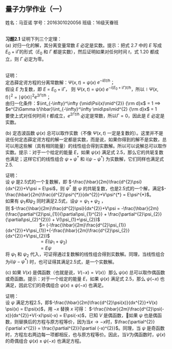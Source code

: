 ## 量子力学作业（一）

姓名：马亚诺 学号：2016301020056 班级：16级天眷班

<br> **习题2.1** 证明下列三个定理：<br/>
(a) 对归一化的解，其分离变量常数 $E$ 必定是实数。提示：把式 2.7 中的 $E$ 写成 $E_0+\mathrm{i}\Gamma$的形式（$E_0$ 和 $\Gamma$ 都是实数），然后证明如果对任何时间 $t$，式 1.20 都成立，则 $\Gamma$ 必定为零。

<br>证明：<br/>
定态薛定谔方程的分离常数解：$\Psi(x,t)$ = $\psi(x)$ $e^{-iEt/\hbar}$；
<br/>假设 $E$ 为复数，即 $E$ = $E_0+\mathrm{i}\Gamma$， 则 $\Psi(x,t)$ = $\psi(x)$ $e^{-i(E_0+\mathrm{i}\Gamma)t/\hbar}$，所以$\mid\Psi(x,t)\mid^{2}$ = $\mid\psi(x)\mid^{2} e^{2\Gamma t/\hbar}$；
<br/>由归一化条件：$\int_{-\infty}^\infty {\mid\Psi(x)\mid^{2}} {\rm d}x$ = 1 $\implies$ $e^{2\Gamma t/\hbar}\int_{-\infty}^\infty \mid\psi\mid^{2} {\rm d}x$ = 1<br>
要使上式对任何时间 $t$ 都成立，$e^{2\Gamma t/\hbar}$ 必定是常数，所以$\Gamma = 0$，因此是 $E$ 必定是实数。

(b) 定态波函数 $\psi(x)$ 总可以取作实数（不像 $\Psi(x,t)$ 一定是复数的）。这里并不是说任何定态薛定谔方程的解一定都是实数，而是说，如果你得到的解不是实数，总可以用这些解（具有相同能量）的线性组合得到实数解。所以可以说解总可以取作实数。提示：对于一个给定的能量 $E$，如果 $\psi(x)$ 满足式 2.5，那么它的共轭复数也满足；这样它们的线性组合 $\psi+\psi^*$ 和 $\mathrm{i}(\psi-\psi^*)$ 为实数解，它们同样也满足式 2.5.

证明：<br/>
设 $\psi$ 是2.5式的一个复数解，即 $-\frac{\hbar}{2m}\frac{d^{2}\psi}{dx^{2}}+V\psi = E\psi$，则 $\psi^{*}$ 是 $\psi$ 的共轭复数，也是2.5式的一个解，满足$-\frac{\hbar}{2m}\frac{d^{2}\psi^{*}}{dx^{2}}+V\psi^{*} = E\psi^{*}$。<br/>
如果有 $\psi_{1} 和 \psi_{2}$ 同时满足2.5式，设$\psi = \psi_{1} + \psi_{2}$ ，<br/>则 $-\frac{\hbar}{2m}\frac{d^{2}\psi}{dx^{2}}+V\psi = -\frac{\hbar}{2m}(\frac{\partial^{2}\psi_{1}}{\partial\psi_{1}^{2}} + \frac{\partial^{2}\psi_{2}}{\partial\psi_{2}^{2}}) + V(\psi_{1}+\psi_{2})$<br/>   &emsp;&emsp;&emsp;&emsp;&emsp;&emsp;&emsp;&nbsp;&nbsp;$= (-\frac{\hbar}{2m}\frac{d^{2}\psi_{1}}{dx^{2}}+V\psi_{1})+(-\frac{\hbar}{2m}\frac{d^{2}\psi_{2}}{dx^{2}}+V\psi_{2})$<br/>
 &emsp;&emsp;&emsp;&emsp;&emsp;&emsp;&emsp;&nbsp;&nbsp;$=E(\psi_{1}+\psi_{2})$<br/>
 &emsp;&emsp;&emsp;&emsp;&emsp;&emsp;&emsp;&nbsp;&nbsp;$=E\psi$<br/>
 将 $\psi_{1}$ 和 $\psi_{2}$ 代入，可证得通过复数解的线性组合得到实数解。同理，当线性组合为$i(\psi-\psi^{*})$ 时，也可证得其满足2.5式，是一个实数解。

 (c) 如果 $V(x)$ 是偶函数（也就是说，$V(-x)=V(x)$）那么 $\psi(x)$ 总可以取作偶函数或奇函数。提示：对于一个给定的能量 $E$，如果 $\psi(x)$ 满足式 2.5，那么 $\psi(-x)$ 也满足，因此它们的奇偶组合 $\psi(x)\pm\psi(-x)$ 也满足。

 证明：<br/>
 设 $\psi$ 满足方程2.5，即$-\frac{\hbar}{2m}\frac{d^{2}\psi(x)}{dx^{2}}+V(x) \psi(x) = E\psi(x)$，用 $-x$ 替换 $x$ 可得： $-\frac{\hbar}{2m}\frac{d^{2}\psi(-x)}{dx^{2}}+V(-x)\psi(-x) = E\psi(-x)$，已知 $V$ 是偶函数，如果 $\psi$ 也是偶函数，则替换后的方程与原方程等价，因为当$x\to-x$时，$\frac{\partial^{2}}{\partial x^{2}} = \frac{\partial^{2}}{\partial (-x)^{2}}$。同理，当 $\psi$ 是奇函数时，方程左右两边每一项都相反，也与原方程等价。因此，当$V$为偶函数时，$\psi(x)$的奇偶组合 $\psi(x)\pm\psi(-x)$ 也满足方程。